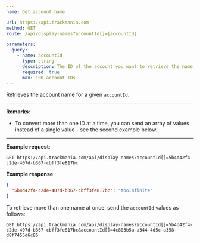 ```yaml
---
name: Get account name

url: https://api.trackmania.com
method: GET
route: /api/display-names?accountId[]={accountId}

parameters:
  query:
    - name: accountId
      type: string
      description: The ID of the account you want to retrieve the name for
      required: true
      max: 100 account IDs
---
```


Retrieves the account name for a given `accountId`.

---

**Remarks**:
- To convert more than one ID at a time, you can send an array of values instead of a single value - see the second example below.

---

**Example request**:
```plain
GET https://api.trackmania.com/api/display-names?accountId[]=5b4d42f4-c2de-407d-b367-cbff3fe817bc
```

**Example response**:
```json
{
  "5b4d42f4-c2de-407d-b367-cbff3fe817bc": "tooInfinite"
}
```

To retrieve more than one name at once, send the `accountId` values as follows:
```plain
GET https://api.trackmania.com/api/display-names?accountId[]=5b4d42f4-c2de-407d-b367-cbff3fe817bc&accountId[]=4c803b5a-a344-4d5c-a358-d8f7455d6c85
```
